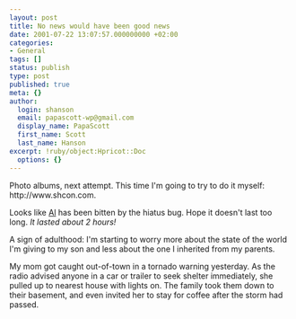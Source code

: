 ```yaml
---
layout: post
title: No news would have been good news
date: 2001-07-22 13:07:57.000000000 +02:00
categories:
- General
tags: []
status: publish
type: post
published: true
meta: {}
author:
  login: shanson
  email: papascott-wp@gmail.com
  display_name: PapaScott
  first_name: Scott
  last_name: Hanson
excerpt: !ruby/object:Hpricot::Doc
  options: {}
---
```

<p>Photo albums, next attempt. This time I'm going to try to do it myself: http://www.shcon.com.</p>
<p>Looks like <a href="http://www.vfth.com">Al</a> has been bitten by the hiatus bug. Hope it doesn't last too long. <i>It lasted about 2 hours!</i></p>
<p>A sign of adulthood: I'm starting to worry more about the state of the world I'm giving to my son and less about the one I inherited from my parents.</p>
<p>My mom got caught out-of-town in a tornado warning yesterday. As the radio advised anyone in a car or trailer to seek shelter immediately, she pulled up to nearest house with lights on. The family took them down to their basement, and even invited her to stay for coffee after the storm had passed.</p>
